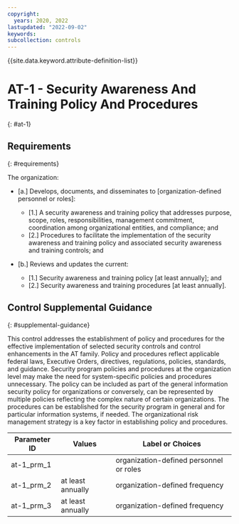 ```yaml
---
copyright:
  years: 2020, 2022
lastupdated: "2022-09-02"
keywords: 
subcollection: controls
---
```



{{site.data.keyword.attribute-definition-list}}


# AT-1 - Security Awareness And Training Policy And Procedures
{: #at-1}

## Requirements
{: #requirements}

The organization:

- \[a.\] Develops, documents, and disseminates to [organization-defined personnel or roles]:

  - \[1.\] A security awareness and training policy that addresses purpose, scope, roles, responsibilities, management commitment, coordination among organizational entities, and compliance; and
  - \[2.\] Procedures to facilitate the implementation of the security awareness and training policy and associated security awareness and training controls; and

- \[b.\] Reviews and updates the current:

  - \[1.\] Security awareness and training policy [at least annually]; and
  - \[2.\] Security awareness and training procedures [at least annually].

## Control Supplemental Guidance
{: #supplemental-guidance}

This control addresses the establishment of policy and procedures for the effective implementation of selected security controls and control enhancements in the AT family. Policy and procedures reflect applicable federal laws, Executive Orders, directives, regulations, policies, standards, and guidance. Security program policies and procedures at the organization level may make the need for system-specific policies and procedures unnecessary. The policy can be included as part of the general information security policy for organizations or conversely, can be represented by multiple policies reflecting the complex nature of certain organizations. The procedures can be established for the security program in general and for particular information systems, if needed. The organizational risk management strategy is a key factor in establishing policy and procedures.

| Parameter ID | Values | Label or Choices |
|---|---|---|
| at-1_prm_1 |  | organization-defined personnel or roles |
| at-1_prm_2 | at least annually | organization-defined frequency |
| at-1_prm_3 | at least annually | organization-defined frequency |

